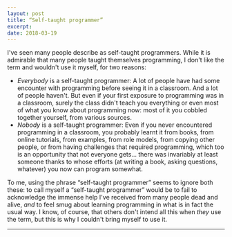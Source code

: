 ```yaml
---
layout: post
title: “Self-taught programmer”
excerpt:
date: 2018-03-19
---
```


I've seen many people describe as self-taught programmers. While it is admirable that many people taught themselves programming, I don't like the term and wouldn't use it myself, for two reasons:

* *Everybody* is a self-taught programmer: A lot of people have had some encounter with programming before seeing it in a classroom. And a lot of people haven't. But even if your first exposure to programming was in a classroom, surely the class didn't teach you everything or even most of what you know about programming now: most of it you cobbled together yourself, from various sources.
* *Nobody* is a self-taught programmer: Even if you never encountered programming in a classroom, you probably learnt it from books, from online tutorials, from examples, from role models, from copying other people, or from having challenges that required programming, which too is an opportunity that not everyone gets… there was invariably at least someone thanks to whose efforts (at writing a book, asking questions, whatever) you now can program somewhat.


To me, using the phrase “self-taught programmer” seems to ignore both these: to call myself a “self-taught programmer” would be to fail to acknowledge the immense help I've received from many people dead and alive, *and* to feel smug about learning programming in what is in fact the usual way. I know, of course, that others don't intend all this when *they* use the term, but this is why I couldn't bring myself to use it.

----
